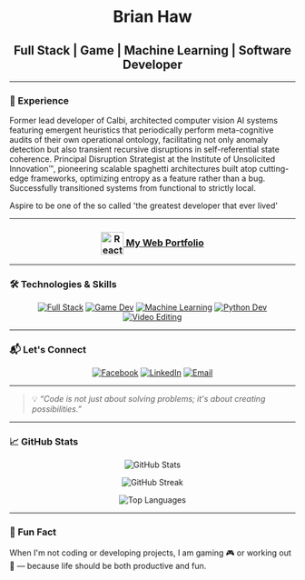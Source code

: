 <h1 align="center">Brian Haw</h1>
<h2 align="center">Full Stack | Game | Machine Learning | Software Developer</h2>

---

### 🚀 Experience

Former lead developer of Calbi, architected computer vision AI systems featuring emergent heuristics that periodically perform meta-cognitive audits of their own operational ontology, facilitating not only anomaly detection but also transient recursive disruptions in self-referential state coherence. Principal Disruption Strategist at the Institute of Unsolicited Innovation™, pioneering scalable spaghetti architectures built atop cutting-edge frameworks, optimizing entropy as a feature rather than a bug. Successfully transitioned systems from functional to strictly local.

Aspire to be one of the so called 'the greatest developer that ever lived'

---

<h3 align="center">
  <a href="https://brianshiroe.netlify.app" target="_blank" rel="noopener noreferrer">
    <img src="https://cdn.jsdelivr.net/gh/devicons/devicon/icons/react/react-original.svg" alt="React Icon" width="40" style="vertical-align:middle" /> 
    My Web Portfolio
  </a>
</h3>

---

### 🛠 Technologies & Skills

<p align="center">
  <a href="https://github.com/BrianShiroe" target="_blank" rel="noopener noreferrer"><img alt="Full Stack" src="https://img.shields.io/badge/Full_Stack-💻-brightgreen?style=for-the-badge&logo=visual-studio-code" /></a> 
  <a href="https://github.com/BrianShiroe" target="_blank" rel="noopener noreferrer"><img alt="Game Dev" src="https://img.shields.io/badge/Game_Dev-🎮-blueviolet?style=for-the-badge&logo=unity" /></a>
  <a href="https://github.com/BrianShiroe" target="_blank" rel="noopener noreferrer"><img alt="Machine Learning" src="https://img.shields.io/badge/Machine_Learning-🤖-orange?style=for-the-badge&logo=tensorflow" /></a>
  <a href="https://github.com/BrianShiroe" target="_blank" rel="noopener noreferrer"><img alt="Python Dev" src="https://img.shields.io/badge/Python-🐍-yellow?style=for-the-badge&logo=python" /></a>
  <a href="https://github.com/BrianShiroe" target="_blank" rel="noopener noreferrer"><img alt="Video Editing" src="https://img.shields.io/badge/Video_Editing-🎬-red?style=for-the-badge" /></a>
</p>

---

### 📬 Let's Connect

<p align="center">
  <a href="https://facebook.com/brianshiroe" target="_blank" rel="noopener noreferrer"><img alt="Facebook" src="https://img.shields.io/badge/Facebook-1877F2?style=for-the-badge&logo=facebook&logoColor=white" /></a>
  <a href="https://linkedin.com/in/brianshiroe" target="_blank" rel="noopener noreferrer"><img alt="LinkedIn" src="https://img.shields.io/badge/LinkedIn-0A66C2?style=for-the-badge&logo=linkedin&logoColor=white" /></a>
  <a href="mailto:brianshiroe@gmail.com" target="_blank" rel="noopener noreferrer"><img alt="Email" src="https://img.shields.io/badge/Email-D14836?style=for-the-badge&logo=gmail&logoColor=white" /></a>
</p>

---

> 💡 <em>“Code is not just about solving problems; it's about creating possibilities.”</em>

---

### 📈 GitHub Stats

<p align="center">
  <img src="https://github-readme-stats.vercel.app/api?username=BrianShiroe&show_icons=true&theme=radical&count_private=true&hide=issues&include_all_commits=true" alt="GitHub Stats" />
</p>

<p align="center">
  <img src="https://github-readme-streak-stats.herokuapp.com?user=BrianShiroe&theme=radical&hide_border=true" alt="GitHub Streak" />
</p>

<p align="center">
  <img src="https://github-readme-stats.vercel.app/api/top-langs/?username=BrianShiroe&layout=compact&langs_count=10&theme=radical" alt="Top Languages" />
</p>

---

### 🎉 Fun Fact

When I'm not coding or developing projects, I am gaming 🎮 or working out 💪 — because life should be both productive and fun.
